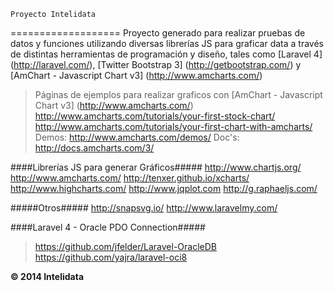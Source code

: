 	Proyecto Intelidata
===================
Proyecto generado para realizar pruebas de datos y funciones utilizando diversas librerías JS para graficar data a través de distintas herramientas de programación y diseño, tales como [Laravel 4] (http://laravel.com/), [Twitter Bootstrap 3] (http://getbootstrap.com/) y [AmChart - Javascript Chart v3] (http://www.amcharts.com/)

>Páginas de ejemplos para realizar graficos con [AmChart - Javascript Chart v3] (http://www.amcharts.com/)
><http://www.amcharts.com/tutorials/your-first-stock-chart/>
><http://www.amcharts.com/tutorials/your-first-chart-with-amcharts/>
>Demos: <http://www.amcharts.com/demos/>
>Doc's: <http://docs.amcharts.com/3/>

####Librerías JS para generar Gráficos#####
http://www.chartjs.org/
http://www.amcharts.com/
http://tenxer.github.io/xcharts/
http://www.highcharts.com/
http://www.jqplot.com
http://g.raphaeljs.com/

#####Otros#####
http://snapsvg.io/
http://www.laravelmy.com/

####Laravel 4 - Oracle PDO Connection#####
><https://github.com/jfelder/Laravel-OracleDB>
><https://github.com/yajra/laravel-oci8>

<b>&copy; 2014 Intelidata</b>
